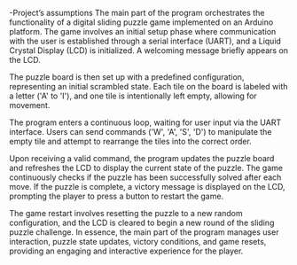 -Project’s assumptions
The main part of the program orchestrates the functionality of a digital sliding puzzle game implemented on an Arduino platform. The game involves an initial setup phase where communication with the user is established through a serial interface (UART), and a Liquid Crystal Display (LCD) is initialized. A welcoming message briefly appears on the LCD.

The puzzle board is then set up with a predefined configuration, representing an initial scrambled state. Each tile on the board is labeled with a letter ('A' to 'I'), and one tile is intentionally left empty, allowing for movement. 

The program enters a continuous loop, waiting for user input via the UART interface. Users can send commands ('W', 'A', 'S', 'D') to manipulate the empty tile and attempt to rearrange the tiles into the correct order. 

Upon receiving a valid command, the program updates the puzzle board and refreshes the LCD to display the current state of the puzzle. The game continuously checks if the puzzle has been successfully solved after each move. If the puzzle is complete, a victory message is displayed on the LCD, prompting the player to press a button to restart the game.

The game restart involves resetting the puzzle to a new random configuration, and the LCD is cleared to begin a new round of the sliding puzzle challenge. In essence, the main part of the program manages user interaction, puzzle state updates, victory conditions, and game resets, providing an engaging and interactive experience for the player.

